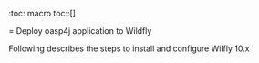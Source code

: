 :toc: macro 
toc::[]

= Deploy oasp4j application to Wildfly

Following describes the steps to install and configure Wilfly 10.x

